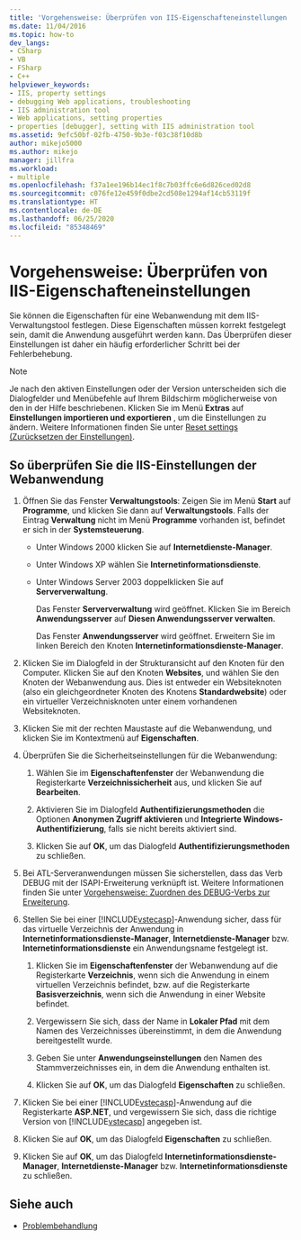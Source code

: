 ```yaml
---
title: 'Vorgehensweise: Überprüfen von IIS-Eigenschafteneinstellungen | Microsoft-Dokumentation'
ms.date: 11/04/2016
ms.topic: how-to
dev_langs:
- CSharp
- VB
- FSharp
- C++
helpviewer_keywords:
- IIS, property settings
- debugging Web applications, troubleshooting
- IIS administration tool
- Web applications, setting properties
- properties [debugger], setting with IIS administration tool
ms.assetid: 9efc50bf-02fb-4750-9b3e-f03c38f10d8b
author: mikejo5000
ms.author: mikejo
manager: jillfra
ms.workload:
- multiple
ms.openlocfilehash: f37a1ee196b14ec1f8c7b03ffc6e6d826ced02d8
ms.sourcegitcommit: c076fe12e459f0dbe2cd508e1294af14cb53119f
ms.translationtype: HT
ms.contentlocale: de-DE
ms.lasthandoff: 06/25/2020
ms.locfileid: "85348469"
---
```

# <a name="how-to-verify-iis-property-settings"></a>Vorgehensweise: Überprüfen von IIS-Eigenschafteneinstellungen

Sie können die Eigenschaften für eine Webanwendung mit dem IIS-Verwaltungstool festlegen. Diese Eigenschaften müssen korrekt festgelegt sein, damit die Anwendung ausgeführt werden kann. Das Überprüfen dieser Einstellungen ist daher ein häufig erforderlicher Schritt bei der Fehlerbehebung.

> [!NOTE]
> Je nach den aktiven Einstellungen oder der Version unterscheiden sich die Dialogfelder und Menübefehle auf Ihrem Bildschirm möglicherweise von den in der Hilfe beschriebenen. Klicken Sie im Menü **Extras** auf **Einstellungen importieren und exportieren** , um die Einstellungen zu ändern. Weitere Informationen finden Sie unter [Reset settings (Zurücksetzen der Einstellungen)](../ide/environment-settings.md#reset-settings).

## <a name="to-check-iis-settings-for-the-web-application"></a>So überprüfen Sie die IIS-Einstellungen der Webanwendung

1. Öffnen Sie das Fenster **Verwaltungstools**: Zeigen Sie im Menü **Start** auf **Programme**, und klicken Sie dann auf **Verwaltungstools**. Falls der Eintrag **Verwaltung** nicht im Menü **Programme** vorhanden ist, befindet er sich in der **Systemsteuerung**.

   - Unter Windows 2000 klicken Sie auf **Internetdienste-Manager**.

   - Unter Windows XP wählen Sie **Internetinformationsdienste**.

   - Unter Windows Server 2003 doppelklicken Sie auf **Serververwaltung**.

        Das Fenster **Serververwaltung** wird geöffnet. Klicken Sie im Bereich **Anwendungsserver** auf **Diesen Anwendungsserver verwalten**.

        Das Fenster **Anwendungsserver** wird geöffnet. Erweitern Sie im linken Bereich den Knoten **Internetinformationsdienste-Manager**.

2. Klicken Sie im Dialogfeld in der Strukturansicht auf den Knoten für den Computer. Klicken Sie auf den Knoten **Websites**, und wählen Sie den Knoten der Webanwendung aus. Dies ist entweder ein Websiteknoten (also ein gleichgeordneter Knoten des Knotens **Standardwebsite**) oder ein virtueller Verzeichnisknoten unter einem vorhandenen Websiteknoten.

3. Klicken Sie mit der rechten Maustaste auf die Webanwendung, und klicken Sie im Kontextmenü auf **Eigenschaften**.

4. Überprüfen Sie die Sicherheitseinstellungen für die Webanwendung:

   1. Wählen Sie im **Eigenschaftenfenster** der Webanwendung die Registerkarte **Verzeichnissicherheit** aus, und klicken Sie auf **Bearbeiten**.

   2. Aktivieren Sie im Dialogfeld **Authentifizierungsmethoden** die Optionen **Anonymen Zugriff aktivieren** und **Integrierte Windows-Authentifizierung**, falls sie nicht bereits aktiviert sind.

   3. Klicken Sie auf **OK**, um das Dialogfeld **Authentifizierungsmethoden** zu schließen.

5. Bei ATL-Serveranwendungen müssen Sie sicherstellen, dass das Verb DEBUG mit der ISAPI-Erweiterung verknüpft ist. Weitere Informationen finden Sie unter [Vorgehensweise: Zuordnen des DEBUG-Verbs zur Erweiterung](https://msdn.microsoft.com/library/50d261d3-4bd4-41c0-b44e-3591086f121e).

6. Stellen Sie bei einer [!INCLUDE[vstecasp](../code-quality/includes/vstecasp_md.md)]-Anwendung sicher, dass für das virtuelle Verzeichnis der Anwendung in **Internetinformationsdienste-Manager**, **Internetdienste-Manager** bzw. **Internetinformationsdienste** ein Anwendungsname festgelegt ist.

   1. Klicken Sie im **Eigenschaftenfenster** der Webanwendung auf die Registerkarte **Verzeichnis**, wenn sich die Anwendung in einem virtuellen Verzeichnis befindet, bzw. auf die Registerkarte **Basisverzeichnis**, wenn sich die Anwendung in einer Website befindet.

   2. Vergewissern Sie sich, dass der Name in **Lokaler Pfad** mit dem Namen des Verzeichnisses übereinstimmt, in dem die Anwendung bereitgestellt wurde.

   3. Geben Sie unter **Anwendungseinstellungen** den Namen des Stammverzeichnisses ein, in dem die Anwendung enthalten ist.

   4. Klicken Sie auf **OK**, um das Dialogfeld **Eigenschaften** zu schließen.

7. Klicken Sie bei einer [!INCLUDE[vstecasp](../code-quality/includes/vstecasp_md.md)]-Anwendung auf die Registerkarte **ASP.NET**, und vergewissern Sie sich, dass die richtige Version von [!INCLUDE[vstecasp](../code-quality/includes/vstecasp_md.md)] angegeben ist.

8. Klicken Sie auf **OK**, um das Dialogfeld **Eigenschaften** zu schließen.

9. Klicken Sie auf **OK**, um das Dialogfeld **Internetinformationsdienste-Manager**, **Internetdienste-Manager** bzw. **Internetinformationsdienste** zu schließen.

## <a name="see-also"></a>Siehe auch

- [Problembehandlung](../debugger/debugging-web-applications-troubleshooting.md)